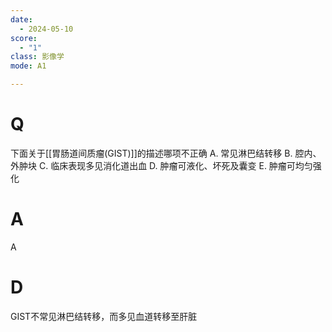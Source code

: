 ```yaml
---
date:
  - 2024-05-10
score:
  - "1"
class: 影像学
mode: A1

---
```

# Q
下面关于[[胃肠道间质瘤(GIST)]]的描述哪项不正确
A. 常见淋巴结转移 
B. 腔内、外肿块
C. 临床表现多见消化道出血 
D. 肿瘤可液化、坏死及囊变
E. 肿瘤可均匀强化

# A

A


# D
GIST不常见淋巴结转移，而多见血道转移至肝脏